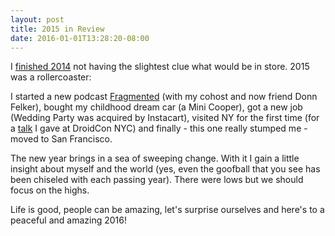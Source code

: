 ```yaml
---
layout: post
title: 2015 in Review
date: 2016-01-01T13:28:20-08:00
---
```


I [finished 2014](http://blog.kaush.co/2014/12/31/new-year-2015/) not having the slightest clue what would be in store. 2015 was a rollercoaster:

I started a new podcast [Fragmented](http://fragmentedpodcast.com/about/) (with my cohost and now friend Donn Felker), bought my childhood dream car (a Mini Cooper), got a new job (Wedding Party was acquired by Instacart), visited NY for the first time (for a [talk](https://speakerdeck.com/kaushikgopal/painless-ui-testing) I gave at DroidCon NYC) and finally - this one really stumped me - moved to San Francisco.

The new year brings in a sea of sweeping change. With it I gain a little insight about myself and the world (yes, even the goofball that you see has been chiseled with each passing year). There were lows but we should focus on the highs.

Life is good, people can be amazing, let's surprise ourselves and here's to a peaceful and amazing 2016!
